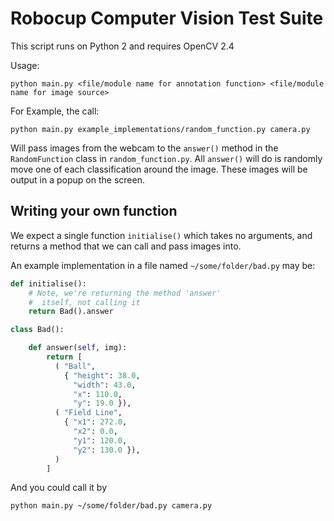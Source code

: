 # Robocup Computer Vision Test Suite

This script runs on Python 2 and requires OpenCV 2.4

Usage:

```
python main.py <file/module name for annotation function> <file/module name for image source>
```

For Example, the call:

```
python main.py example_implementations/random_function.py camera.py
```

Will pass images from the webcam to the `answer()` method in the `RandomFunction` class in `random_function.py`. All `answer()` will do is randomly move one of each classification around the image. These images will be output in a popup on the screen.

## Writing your own function

We expect a single function `initialise()` which takes no arguments, and returns a method that we can call and pass images into.

An example implementation in a file named `~/some/folder/bad.py` may be:

```python
def initialise():
    # Note, we're returning the method 'answer'
    #  itself, not calling it
    return Bad().answer

class Bad():

    def answer(self, img):
        return [
          ( "Ball",
            { "height": 38.0,
              "width": 43.0,
              "x": 110.0,
              "y": 19.0 }),
          ( "Field Line",
            { "x1": 272.0,
              "x2": 0.0,
              "y1": 120.0,
              "y2": 130.0 }),
          )
        ]
```

And you could call it by

```
python main.py ~/some/folder/bad.py camera.py
```
